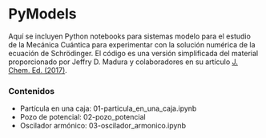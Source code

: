 # PyModels
Aquí se incluyen Python notebooks para sistemas modelo para el estudio
de la Mecánica Cuántica para experimentar con la solución numérica
de la ecuación de Schrödinger. El código es una versión simplificada
del material proporcionado por Jeffry D. Madura y colaboradores 
en su artículo [J. Chem. Ed.
(2017)](https://doi.org/10.1021/acs.jchemed.7b00003).

### Contenidos
* Partícula en una caja: 01-particula_en_una_caja.ipynb 
* Pozo de potencial: 02-pozo_potencial
* Oscilador armónico: 03-oscilador_armonico.ipynb 
